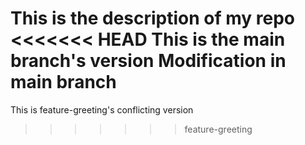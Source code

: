 This is the description of my repo 
<<<<<<< HEAD
This is the main branch's version
Modification in main branch
=======
This is feature-greeting's conflicting version
>>>>>>> feature-greeting
